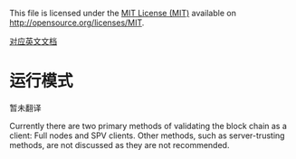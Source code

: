 This file is licensed under the [MIT License (MIT)](http://opensource.org/licenses/MIT) available on http://opensource.org/licenses/MIT.

[对应英文文档](https://github.com/bitcoin-dot-org/bitcoin.org/blob/master/_includes/devdoc/guide_operating_modes.md)

# 运行模式
暂未翻译

Currently there are two primary methods of validating the block chain as a client: Full nodes and SPV clients. Other methods, such as server-trusting methods, are not discussed as they are not recommended.


